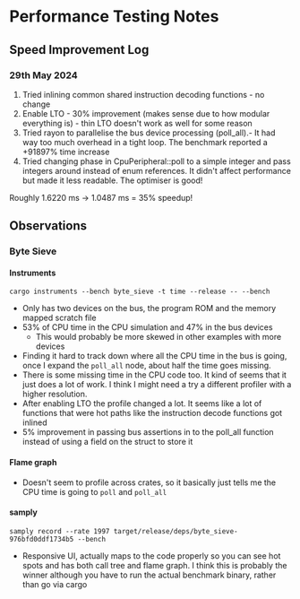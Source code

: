 # Performance Testing Notes

## Speed Improvement Log

### 29th May 2024

1. Tried inlining common shared instruction decoding functions - no change
2. Enable LTO - 30% improvement (makes sense due to how modular everything is) - thin LTO doesn't work as well for some reason
3. Tried rayon to parallelise the bus device processing (poll_all).- It had way too much overhead in a tight loop. The benchmark reported a +91897% time increase
4. Tried changing phase in CpuPeripheral::poll to a simple integer and pass integers around instead of enum references. It didn't affect performance but made it less readable. The optimiser is good!

Roughly 1.6220 ms -> 1.0487 ms = 35% speedup!

## Observations

### Byte Sieve

#### Instruments

```
cargo instruments --bench byte_sieve -t time --release -- --bench
```

- Only has two devices on the bus, the program ROM and the memory mapped scratch file
- 53% of CPU time in the CPU simulation and 47% in the bus devices
  - This would probably be more skewed in other examples with more devices
- Finding it hard to track down where all the CPU time in the bus is going, once I expand the `poll_all` node, about half the time goes missing.
- There is some missing time in the CPU code too. It kind of seems that it just does a lot of work. I think I might need a try a different profiler with a higher resolution.
- After enabling LTO the profile changed a lot. It seems like a lot of functions that were hot paths like the instruction decode functions got inlined
- 5% improvement in passing bus assertions in to the poll_all function instead of using a field on the struct to store it

#### Flame graph

- Doesn't seem to profile across crates, so it basically just tells me the CPU time is going to `poll` and `poll_all`

#### samply

```
samply record --rate 1997 target/release/deps/byte_sieve-976bfd0ddf1734b5 --bench
```

- Responsive UI, actually maps to the code properly so you can see hot spots and has both call tree and flame graph. I think this is probably the winner although you have to run the actual benchmark binary, rather than go via cargo
